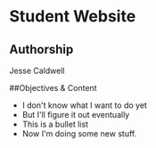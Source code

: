 # Student Website

## Authorship

Jesse Caldwell

##Objectives & Content
* I don't know what I want to do yet
* But I'll figure it out eventually
* This is a bullet list
* Now I'm doing some new stuff.
